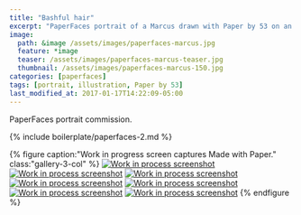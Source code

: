 ```yaml
---
title: "Bashful hair"
excerpt: "PaperFaces portrait of a Marcus drawn with Paper by 53 on an iPad."
image: 
  path: &image /assets/images/paperfaces-marcus.jpg 
  feature: *image
  teaser: /assets/images/paperfaces-marcus-teaser.jpg
  thumbnail: /assets/images/paperfaces-marcus-150.jpg
categories: [paperfaces]
tags: [portrait, illustration, Paper by 53]
last_modified_at: 2017-01-17T14:22:09-05:00
---
```


PaperFaces portrait commission.

{% include boilerplate/paperfaces-2.md %}

{% figure caption:"Work in progress screen captures Made with Paper." class:"gallery-3-col" %}
[![Work in process screenshot](/assets/images/paperfaces-marcus-process-1-600.jpg)](/assets/images/paperfaces-marcus-process-1-lg.jpg)
[![Work in process screenshot](/assets/images/paperfaces-marcus-process-2-600.jpg)](/assets/images/paperfaces-marcus-process-2-lg.jpg)
[![Work in process screenshot](/assets/images/paperfaces-marcus-process-3-600.jpg)](/assets/images/paperfaces-marcus-process-3-lg.jpg)
[![Work in process screenshot](/assets/images/paperfaces-marcus-process-4-600.jpg)](/assets/images/paperfaces-marcus-process-4-lg.jpg)
[![Work in process screenshot](/assets/images/paperfaces-marcus-process-5-600.jpg)](/assets/images/paperfaces-marcus-process-5-lg.jpg)
[![Work in process screenshot](/assets/images/paperfaces-marcus-process-6-600.jpg)](/assets/images/paperfaces-marcus-process-6-lg.jpg)
[![Work in process screenshot](/assets/images/paperfaces-marcus-process-7-600.jpg)](/assets/images/paperfaces-marcus-process-7-lg.jpg)
{% endfigure %}
